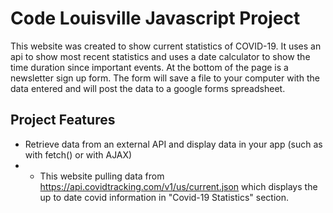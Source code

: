 # Code Louisville Javascript Project

This website was created to show current statistics of COVID-19. It uses an api to show most recent statistics and uses a date calculator to show the time duration since important events. At the bottom of the page is a newsletter sign up form. The form will save a file to your computer with the data entered and will post the data to a google forms spreadsheet.

## Project Features

- Retrieve data from an external API and display data in your app (such as with fetch() or with AJAX)
- - This website pulling data from https://api.covidtracking.com/v1/us/current.json which displays the up to date covid information in "Covid-19 Statistics" section.
